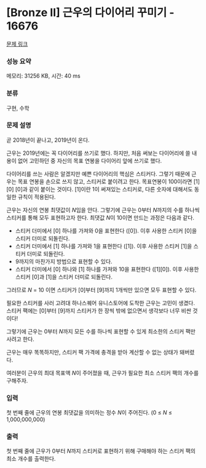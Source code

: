 # [Bronze II] 근우의 다이어리 꾸미기 - 16676 

[문제 링크](https://www.acmicpc.net/problem/16676) 

### 성능 요약

메모리: 31256 KB, 시간: 40 ms

### 분류

구현, 수학

### 문제 설명

<p>곧 2018년이 끝나고, 2019년이 온다.</p>

<p>근우는 2019년에는 꼭 다이어리를 쓰기로 했다. 하지만, 처음 써보는 다이어리에 쓸 내용이 없어 고민하던 중 자신의 목표 연봉을 다이어리 앞에 쓰기로 했다.</p>

<p>다이어리를 쓰는 사람은 알겠지만 예쁜 다이어리의 핵심은 스티커다. 그렇기 때문에 근우는 목표 연봉을 손으로 쓰지 않고, 스티커로 붙이려고 한다. 목표연봉이 100이라면 [1] [0] [0]과 같이 붙이는 것이다. [1]이란 1이 써져있는 스티커로, 다른 숫자에 대해서도 동일한 규칙이 적용된다.</p>

<p>근우는 자신의 연봉 최댓값이 <em>N</em>임을 안다. 그렇기에 근우는 0부터 <em>N</em>까지의 수를 하나씩 스티커를 통해 모두 표현하고자 한다. 최댓값 <em>N</em>이 10이면 만드는 과정은 다음과 같다.</p>

<ul>
	<li>스티커 더미에서 [0] 하나를 가져와 0을 표현한다 ([0]). 이후 사용한 스티커 [0]을 스티커 더미로 되돌린다.</li>
	<li>스티커 더미에서 [1] 하나를 가져와 1을 표현한다 ([1]). 이후 사용한 스티커 [1]을 스티커 더미로 되돌린다.</li>
	<li>9까지의 마찬가지 방법으로 표현할 수 있다.</li>
	<li>스티커 더미에서 [0] 하나와 [1] 하나를 가져와 10을 표현한다 ([1][0]). 이후 사용한 스티커 [0]과 [1]을 스티커 더미로 되돌린다.</li>
</ul>

<p>그러므로 <em>N </em>= 10 이면 스티커가 [0]부터 [9]까지 1개씩만 있으면 모두 표현할 수 있다.</p>

<p>필요한 스티커를 사러 고려대 하나스퀘어 유니스토어에 도착한 근우는 고민이 생겼다. 스티커 팩에는 [0]부터 [9]까지 스티커가 한 장씩 밖에 없으면서 생각보다 너무 비싼 것이다!</p>

<p>그렇기에 근우는 0부터 <em>N</em>까지 모든 수를 하나씩 표현할 수 있게 최소한의 스티커 팩만 사려고 한다.</p>

<p>근우는 매우 똑똑하지만, 스티커 팩 가격에 충격을 받아 계산할 수 없는 상태가 돼버렸다.</p>

<p>여러분이 근우의 최대 목표액 <em>N</em>이 주어졌을 때, 근우가 필요한 최소 스티커 팩의 개수를 구해주자.</p>

### 입력 

 <p>첫 번째 줄에 근우의 연봉 최댓값을 의미하는 정수 <em>N</em>이 주어진다. (0 ≤ <em>N</em> ≤ 1,000,000,000)</p>

### 출력 

 <p>첫 번째 줄에 근우가 0부터 <em>N</em>까지 스티커로 표현하기 위해 구매해야 하는 스티커 팩의 최소 개수를 출력한다.</p>

